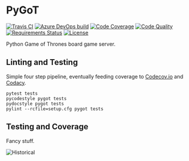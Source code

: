 # PyGoT
[![Travis CI](https://img.shields.io/travis/buhanec/pygot/master.svg?label=Travis+CI&style=flat-square)](https://travis-ci.org/buhanec/pygot)
[![Azure DevOps build](https://img.shields.io/azure-devops/build/buhanec/pygot/1?label=Azure%20DevOps%20build&style=flat-square)](https://dev.azure.com/buhanec/pygot/_build)
[![Code Coverage](https://img.shields.io/codecov/c/github/buhanec/pygot?style=flat-square)](https://codecov.io/gh/buhanec/pygot)
[![Code Quality](https://img.shields.io/codacy/grade/5c4e5d014fb74167b1283ba0b6b57198?style=flat-square)](https://www.codacy.com/manual/buhanec/pygot)
[![Requirements Status](https://img.shields.io/requires/github/buhanec/pygot?style=flat-square)](https://requires.io/github/buhanec/pygot/requirements/)
[![License](https://img.shields.io/github/license/buhanec/pygot?style=flat-square)](https://github.com/buhanec/pygot/blob/master/LICENSE)
<!--
[![Supported Python Version](https://img.shields.io/pypi/pyversions/pygot.svg?style=flat-square)](https://pypi.org/project/pygot/)
[![License](https://img.shields.io/pypi/l/pygot.svg?style=flat-square)](https://pypi.org/project/pygot/)
-->

Python Game of Thrones board game server.


## Linting and Testing

Simple four step pipeline, eventually feeding coverage to [Codecov.io](https://codecov.io/gh/buhanec/pygot) and [Codacy](https://www.codacy.com/manual/buhanec/pygot).

```shell script
pytest tests
pycodestyle pygot tests
pydocstyle pygot tests
pylint --rcfile=setup.cfg pygot tests
```

## Testing and Coverage

Fancy stuff.

![Historical](https://codecov.io/gh/buhanec/pygot/branch/master/graphs/commits.svg)

